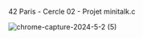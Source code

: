 42 Paris - Cercle 02 - Projet minitalk.c

![chrome-capture-2024-5-2 (5)](https://github.com/TheChatou/02-minitalk/assets/144605451/e91ade57-c1ef-4308-b2ee-da5af05d8d7e)

